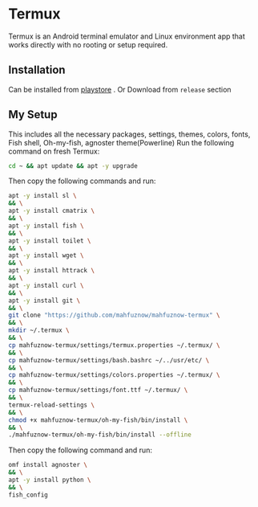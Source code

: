 # Termux
Termux is an Android terminal emulator and Linux environment app that works directly with no rooting or setup required.

## Installation
Can be installed from [playstore](https://play.google.com/store/apps/details?id=com.termux) . Or Download from `release` section


## My Setup
This includes all the necessary packages, settings, themes, colors, fonts, Fish shell, Oh-my-fish, agnoster theme(Powerline)
Run the following command on fresh Termux:

```bash
cd ~ && apt update && apt -y upgrade
```

Then copy the following commands and run:

```bash
apt -y install sl \
&& \
apt -y install cmatrix \
&& \
apt -y install fish \
&& \
apt -y install toilet \
&& \
apt -y install wget \
&& \
apt -y install httrack \
&& \
apt -y install curl \
&& \
apt -y install git \
&& \
git clone "https://github.com/mahfuznow/mahfuznow-termux" \
&& \
mkdir ~/.termux \
&& \
cp mahfuznow-termux/settings/termux.properties ~/.termux/ \
&& \
cp mahfuznow-termux/settings/bash.bashrc ~/../usr/etc/ \
&& \
cp mahfuznow-termux/settings/colors.properties ~/.termux/ \
&& \
cp mahfuznow-termux/settings/font.ttf ~/.termux/ \
&& \
termux-reload-settings \
&& \
chmod +x mahfuznow-termux/oh-my-fish/bin/install \
&& \
./mahfuznow-termux/oh-my-fish/bin/install --offline
```

Then copy the following command and run:

```bash
omf install agnoster \
&& \
apt -y install python \
&& \
fish_config
```

